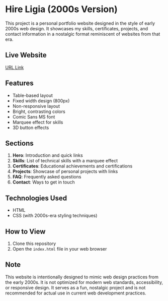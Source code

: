 # Hire Ligia (2000s Version)

This project is a personal portfolio website designed in the style of early 2000s web design. It showcases my skills, certificates, projects, and contact information in a nostalgic format reminiscent of websites from that era.

## Live Website

[URL Link]()

## Features

- Table-based layout
- Fixed width design (800px)
- Non-responsive layout
- Bright, contrasting colors
- Comic Sans MS font
- Marquee effect for skills
- 3D button effects

## Sections

1. **Hero**: Introduction and quick links
2. **Skills**: List of technical skills with a marquee effect
3. **Certificates**: Educational achievements and certifications
4. **Projects**: Showcase of personal projects with links
5. **FAQ**: Frequently asked questions
6. **Contact**: Ways to get in touch

## Technologies Used

- HTML
- CSS (with 2000s-era styling techniques)

## How to View

1. Clone this repository
2. Open the `index.html` file in your web browser

## Note

This website is intentionally designed to mimic web design practices from the early 2000s. It is not optimized for modern web standards, accessibility, or responsive design. It serves as a fun, nostalgic project and is not recommended for actual use in current web development practices.
